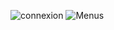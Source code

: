 ![connexion](https://github.com/user-attachments/assets/56deafa0-e7d5-4c0e-9ce6-7c19f7b16a0a)
![Menus](https://github.com/user-attachments/assets/d83e8a6d-b47c-4427-bb88-12feff9468c4)


